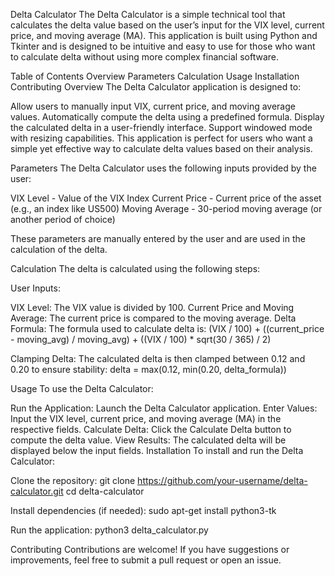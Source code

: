 Delta Calculator
The Delta Calculator is a simple technical tool that calculates the delta value based on the user’s input for the VIX level, current price, and moving average (MA). This application is built using Python and Tkinter and is designed to be intuitive and easy to use for those who want to calculate delta without using more complex financial software.

Table of Contents
Overview
Parameters
Calculation
Usage
Installation
Contributing
Overview
The Delta Calculator application is designed to:

Allow users to manually input VIX, current price, and moving average values.
Automatically compute the delta using a predefined formula.
Display the calculated delta in a user-friendly interface.
Support windowed mode with resizing capabilities.
This application is perfect for users who want a simple yet effective way to calculate delta values based on their analysis.

Parameters
The Delta Calculator uses the following inputs provided by the user:

VIX Level - Value of the VIX Index
Current Price - Current price of the asset (e.g., an index like US500)
Moving Average - 30-period moving average (or another period of choice)

These parameters are manually entered by the user and are used in the calculation of the delta.

Calculation
The delta is calculated using the following steps:

User Inputs:

VIX Level: The VIX value is divided by 100.
Current Price and Moving Average: The current price is compared to the moving average.
Delta Formula:
The formula used to calculate delta is:
(VIX / 100) + ((current_price - moving_avg) / moving_avg) + ((VIX / 100) * sqrt(30 / 365) / 2)

Clamping Delta:
The calculated delta is then clamped between 0.12 and 0.20 to ensure stability:
delta = max(0.12, min(0.20, delta_formula))

Usage
To use the Delta Calculator:

Run the Application: Launch the Delta Calculator application.
Enter Values: Input the VIX level, current price, and moving average (MA) in the respective fields.
Calculate Delta: Click the Calculate Delta button to compute the delta value.
View Results: The calculated delta will be displayed below the input fields.
Installation
To install and run the Delta Calculator:

Clone the repository:
git clone https://github.com/your-username/delta-calculator.git
cd delta-calculator

Install dependencies (if needed):
sudo apt-get install python3-tk

Run the application:
python3 delta_calculator.py

Contributing
Contributions are welcome! If you have suggestions or improvements, feel free to submit a pull request or open an issue.
